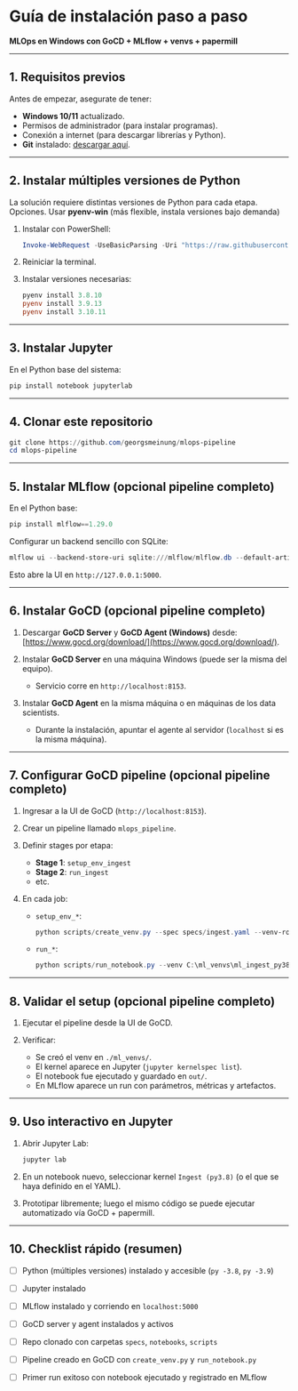 # Guía de instalación paso a paso

**MLOps en Windows con GoCD + MLflow + venvs + papermill**

---

## 1. Requisitos previos

Antes de empezar, asegurate de tener:

* **Windows 10/11** actualizado.
* Permisos de administrador (para instalar programas).
* Conexión a internet (para descargar librerías y Python).
* **Git** instalado: [descargar aquí](https://git-scm.com/download/win).

---

## 2. Instalar múltiples versiones de Python

La solución requiere distintas versiones de Python para cada etapa.
Opciones. Usar **pyenv-win** (más flexible, instala versiones bajo demanda)

1. Instalar con PowerShell:

   ```powershell
   Invoke-WebRequest -UseBasicParsing -Uri "https://raw.githubusercontent.com/pyenv-win/pyenv-win/master/pyenv-win/install-pyenv-win.ps1" -OutFile "./install-pyenv-win.ps1"; &"./install-pyenv-win.ps1"
   ```
2. Reiniciar la terminal.
3. Instalar versiones necesarias:

   ```powershell
   pyenv install 3.8.10
   pyenv install 3.9.13
   pyenv install 3.10.11
   ```

---

## 3. Instalar Jupyter

En el Python base del sistema:

```powershell
pip install notebook jupyterlab
```

---

## 4. Clonar este repositorio

```powershell
git clone https://github.com/georgsmeinung/mlops-pipeline
cd mlops-pipeline
```

---

## 5. Instalar MLflow (opcional pipeline completo)

En el Python base:

```powershell
pip install mlflow==1.29.0
```

Configurar un backend sencillo con SQLite:

```powershell
mlflow ui --backend-store-uri sqlite:///mlflow/mlflow.db --default-artifact-root ./mlruns
```

Esto abre la UI en `http://127.0.0.1:5000`.

---

## 6. Instalar GoCD (opcional pipeline completo)

1. Descargar **GoCD Server** y **GoCD Agent (Windows)** desde: [https://www.gocd.org/download/](https://www.gocd.org/download/).
2. Instalar **GoCD Server** en una máquina Windows (puede ser la misma del equipo).

   * Servicio corre en `http://localhost:8153`.
3. Instalar **GoCD Agent** en la misma máquina o en máquinas de los data scientists.

   * Durante la instalación, apuntar el agente al servidor (`localhost` si es la misma máquina).

---

## 7. Configurar GoCD pipeline (opcional pipeline completo)

1. Ingresar a la UI de GoCD (`http://localhost:8153`).
2. Crear un pipeline llamado `mlops_pipeline`.
3. Definir stages por etapa:

   * **Stage 1**: `setup_env_ingest`
   * **Stage 2**: `run_ingest`
   * etc.
4. En cada job:

   * `setup_env_*`:

     ```powershell
     python scripts/create_venv.py --spec specs/ingest.yaml --venv-root C:\ml_venvs
     ```
   * `run_*`:

     ```powershell
     python scripts/run_notebook.py --venv C:\ml_venvs\ml_ingest_py38 --notebook notebooks/ingest.ipynb --output out/ingest_out.ipynb --params-file params/ingest_params.yaml
     ```

---

## 8. Validar el setup (opcional pipeline completo)

1. Ejecutar el pipeline desde la UI de GoCD.
2. Verificar:

   * Se creó el venv en `./ml_venvs/`.
   * El kernel aparece en Jupyter (`jupyter kernelspec list`).
   * El notebook fue ejecutado y guardado en `out/`.
   * En MLflow aparece un run con parámetros, métricas y artefactos.

---

## 9. Uso interactivo en Jupyter

1. Abrir Jupyter Lab:

   ```powershell
   jupyter lab
   ```
2. En un notebook nuevo, seleccionar kernel `Ingest (py3.8)` (o el que se haya definido en el YAML).
3. Prototipar libremente; luego el mismo código se puede ejecutar automatizado vía GoCD + papermill.

---

## 10. Checklist rápido (resumen)

* [ ] Python (múltiples versiones) instalado y accesible (`py -3.8`, `py -3.9`)
* [ ] Jupyter instalado
* [ ] MLflow instalado y corriendo en `localhost:5000`
* [ ] GoCD server y agent instalados y activos
* [ ] Repo clonado con carpetas `specs`, `notebooks`, `scripts`
* [ ] Pipeline creado en GoCD con `create_venv.py` y `run_notebook.py`
* [ ] Primer run exitoso con notebook ejecutado y registrado en MLflow

